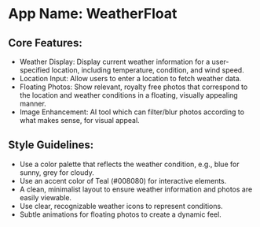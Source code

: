 # **App Name**: WeatherFloat

## Core Features:

- Weather Display: Display current weather information for a user-specified location, including temperature, condition, and wind speed.
- Location Input: Allow users to enter a location to fetch weather data.
- Floating Photos: Show relevant, royalty free photos that correspond to the location and weather conditions in a floating, visually appealing manner.
- Image Enhancement: AI tool which can filter/blur photos according to what makes sense, for visual appeal.

## Style Guidelines:

- Use a color palette that reflects the weather condition, e.g., blue for sunny, grey for cloudy.
- Use an accent color of Teal (#008080) for interactive elements.
- A clean, minimalist layout to ensure weather information and photos are easily viewable.
- Use clear, recognizable weather icons to represent conditions.
- Subtle animations for floating photos to create a dynamic feel.